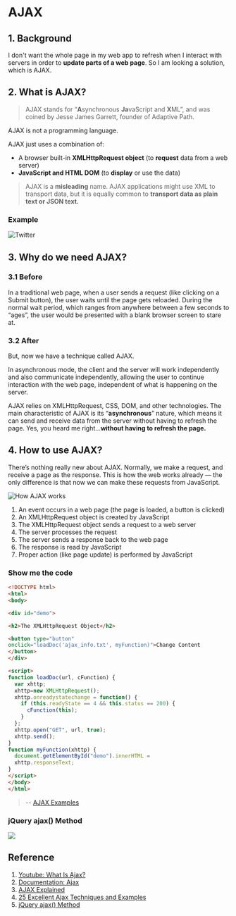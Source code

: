 # AJAX

## 1. Background

I don't want the whole page in my web app to refresh when I interact with servers in order to **update parts of a web page**. So I am looking a solution, which is AJAX.


## 2. What is AJAX?

>  AJAX stands for “**A**synchronous **Ja**vaScript and **X**ML”, and was coined by Jesse James Garrett, founder of Adaptive Path.

AJAX is not a programming language. 

AJAX just uses a combination of:

- A browser built-in **XMLHttpRequest object** (to **request** data from a web server)
- **JavaScript and HTML DOM** (to **display** or use the data)

> AJAX is a **misleading** name. AJAX applications might use XML to transport data, but it is equally common to **transport data as plain text or JSON text.**

### Example 

![Twitter](https://i.imgur.com/bfNOnUQ.jpg)

## 3. Why do we need AJAX?

### 3.1 Before 

In a traditional web page, when a user sends a request (like clicking on a Submit button), the user waits until the page gets reloaded. During the normal wait period, which ranges from anywhere between a few seconds to “ages”, the user would be presented with a blank browser screen to stare at. 

### 3.2 After 

But, now we have a technique called AJAX.

In asynchronous mode, the client and the server will work independently and also communicate independently, allowing the user to continue interaction with the web page, independent of what is happening on the server.

AJAX relies on XMLHttpRequest, CSS, DOM, and other technologies. The main characteristic of AJAX is its “**asynchronous**” nature, which means it can send and receive data from the server without having to refresh the page. Yes, you heard me right...**without having to refresh the page.**


## 4. How to use AJAX?

There’s nothing really new about AJAX. Normally, we make a request, and receive a page as the response. This is how the web works already — the only difference is that now we can make these requests from JavaScript.

![How AJAX works](https://www.w3schools.com/js/pic_ajax.gif)

1. An event occurs in a web page (the page is loaded, a button is clicked)
2. An XMLHttpRequest object is created by JavaScript
3. The XMLHttpRequest object sends a request to a web server
4. The server processes the request
5. The server sends a response back to the web page
6. The response is read by JavaScript
7. Proper action (like page update) is performed by JavaScript

### Show me the code
``` html
<!DOCTYPE html>
<html>
<body>

<div id="demo">

<h2>The XMLHttpRequest Object</h2>

<button type="button"
onclick="loadDoc('ajax_info.txt', myFunction)">Change Content
</button>
</div>

<script>
function loadDoc(url, cFunction) {
  var xhttp;
  xhttp=new XMLHttpRequest();
  xhttp.onreadystatechange = function() {
    if (this.readyState == 4 && this.status == 200) {
      cFunction(this);
    }
  };
  xhttp.open("GET", url, true);
  xhttp.send();
}
function myFunction(xhttp) {
  document.getElementById("demo").innerHTML =
  xhttp.responseText;
}
</script>
</body>
</html>


```
> -- [AJAX Examples](https://www.w3schools.com/js/js_ajax_examples.asp)

### jQuery ajax() Method

![](https://i.imgur.com/qULdeze.png)


## Reference


1. [Youtube: What Is Ajax?](https://www.youtube.com/watch?v=3l13qGLTgNw)
2. [Documentation: Ajax](https://developer.mozilla.org/en-US/docs/AJAX)
3. [AJAX Explained](https://www.codeproject.com/Articles/14142/AJAX-Explained)
4. [25 Excellent Ajax Techniques and Examples](https://www.webpagefx.com/blog/web-design/ajax_techniques/)
5. [jQuery ajax() Method](https://www.w3schools.com/jquery/ajax_ajax.asp)